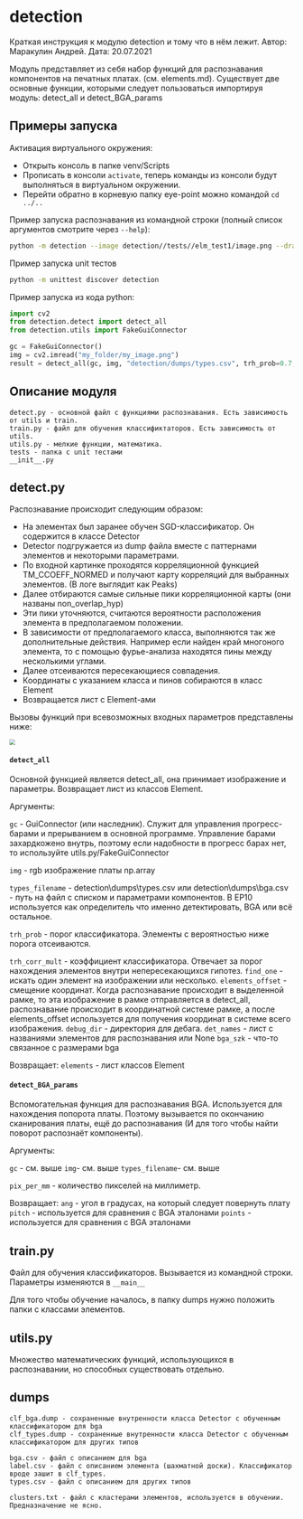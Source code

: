 # detection

Краткая инструкция к модулю detection и тому что в нём лежит. Автор: Маракулин Андрей. Дата: 20.07.2021

Модуль представляет из себя набор функций для распознавания компонентов на печатных платах. (см. elements.md). Существует две основные функции, которыми следует пользоваться импортируя модуль: detect_all и detect_BGA_params

## Примеры запуска

Активация виртуального окружения:

* Открыть консоль в папке venv/Scripts
* Прописать в консоли ```activate```, теперь команды из консоли будут выполняться в виртуальном окружении.
* Перейти обратно в корневую папку eye-point можно командой `cd ../..`

Пример запуска распознавания из командной строки (полный список аргументов смотрите через `--help`):

```bash
python -m detection --image detection//tests//elm_test1/image.png --draw-elements
```

Пример запуска unit тестов

```bash
python -m unittest discover detection
```

Пример запуска из кода python:

```python
import cv2
from detection.detect import detect_all
from detection.utils import FakeGuiConnector

gc = FakeGuiConnector()
img = cv2.imread("my_folder/my_image.png")
result = detect_all(gc, img, "detection/dumps/types.csv", trh_prob=0.7, trh_corr_mult=1.5)
```
## Описание модуля
```
detect.py - основной файл с функциями распознавания. Есть зависимость от utils и train.
train.py - файл для обучения классификтаторов. Есть зависимость от utils.
utils.py - мелкие функции, математика.
tests - папка с unit тестами
__init__.py
```

## detect.py

Распознавание происходит следующим образом:

* На элементах был заранее обучен SGD-классификатор. Он содержится в классе Detector
* Detector подгружается из dump файла вместе с паттернами элементов и некоторыми параметрами.
* По входной картинке проходятся корреляционной функцией TM_CCOEFF_NORMED и получают карту корреляций для выбранных элементов. (В логе выглядит как Peaks)
* Далее отбираются самые сильные пики корреляционной карты (они названы non_overlap_hyp)
* Эти пики уточняются, считаются вероятности расположения элемента в предполагаемом положении.
* В зависимости от предполагаемого класса, выполняются так же дополнительные действия. Например если найден край многоного элемента, то с помощью фурье-анализа находятся пины между несколькими углами.
* Далее отсеиваются пересекающиеся совпадения.
* Координаты с указанием класса и пинов собираются в класс Element
* Возвращается лист с Element-ами

Вызовы функций при всевозможных входных параметров представлены ниже:

<img src="C:\dev\eyepoint-src\detection\doc\1.6_detect_14-07-21.svg" style="zoom:60%;" />

#### `detect_all`
Основной функцией является  detect_all, она принимает изображение и параметры. Возвращает лист из классов Element.

Аргументы:

`gc` - GuiConnector (или наследник). Служит для управления прогресс-барами и прерыванием в основной программе. Управление барами захардкожено внутрь, поэтому если надобности в прогресс барах нет, то используйте utils.py/FakeGuiConnector

`img` - rgb изображение платы np.array

`types_filename` - detection\dumps\types.csv или  detection\dumps\bga.csv - путь на файл с списком и параметрами компонентов. В ЕР10 используется как определитель что именно детектировать, BGA или всё остальное.

`trh_prob` - порог классификатора. Элементы с вероятностью ниже порога отсеиваются.

`trh_corr_mult` - коэффициент классификатора. Отвечает за порог нахождения элементов внутри непересекающихся гипотез.
`find_one` - искать один элемент на изображении или несколько.
`elements_offset` - смещение координат. Когда распознавание происходит в выделенной рамке, то эта изображение в рамке отправляется в detect_all, распознавание происходит в координатной системе рамке, а после elements_offset используется для получения координат в системе всего изображения.
`debug_dir` - директория для дебага.
`det_names` - лист с названиями элементов для распознавания или None
`bga_szk` - что-то связанное с размерами bga

Возвращает:
`elements` -  лист классов Element

#### `detect_BGA_params`
Вспомогательная функция для распознавания BGA. Используется для нахождения попорота платы. Поэтому вызывается по окончанию сканирования платы, ещё до распознавания (И для того чтобы найти поворот распознаёт компоненты).

Аргументы:

`gc` - см. выше
`img`- см. выше
`types_filename`- см. выше

`pix_per_mm` - количество пикселей на миллиметр.

Возвращает:
`ang` - угол в градусах, на который следует повернуть плату
`pitch` - используется для сравнения с BGA эталонами
`points` - используется для сравнения с BGA эталонами

## train.py

Файл для обучения классификаторов. Вызывается из командной строки. Параметры изменяются в `__main__`

Для того чтобы обучение началось, в папку dumps нужно положить папки с классами элементов.

## utils.py
Множество математических функций, использующихся в распознавании, но способных существовать отдельно.

## dumps

    clf_bga.dump - сохраненные внутренности класса Detector с обученным классификатором для bga
    clf_types.dump - сохраненные внутренности класса Detector с обученным классификатором для других типов
    
    bga.csv - файл с описанием для bga
    label.csv - файл с описанием элемента (шахматной доски). Классификатор вроде зашит в clf_types.
    types.csv - файл с описанием для других типов
    
    clusters.txt - файл с кластерами элементов, используется в обучении. Предназначение не ясно.
